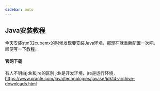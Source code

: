 ```yaml
---
sidebar: auto
---
```


## Java安装教程
今天安装stm32cubemx的时候发现要安装Java环境，那现在就重新配置一次吧，顺便写一下教程。
#### 官网下载
有人不明白jdk和jre的区别
jdk是开发环境，jre是运行环境，
https://www.oracle.com/java/technologies/javase/jdk14-archive-downloads.html